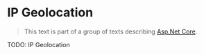 # IP Geolocation

> This text is part of a group of texts describing [Asp.Net Core](Index.md).

TODO: IP Geolocation